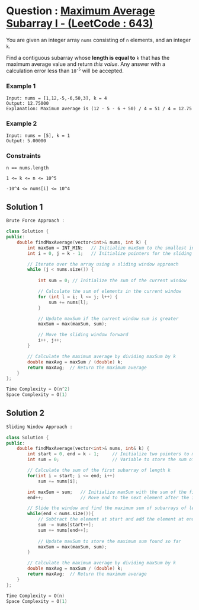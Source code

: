# Question : [Maximum Average Subarray I - (LeetCode : 643)](https://leetcode.com/problems/maximum-average-subarray-i/description/)

You are given an integer array `nums` consisting of `n` elements, and an integer `k`.

Find a contiguous subarray whose **length is equal to** `k` that has the maximum average value and return _this value_. Any answer with a calculation error less than `10`<sup>`-5`</sup> will be accepted.

### Example 1

```plaintext
Input: nums = [1,12,-5,-6,50,3], k = 4
Output: 12.75000
Explanation: Maximum average is (12 - 5 - 6 + 50) / 4 = 51 / 4 = 12.75
```

### Example 2

```plaintext
Input: nums = [5], k = 1
Output: 5.00000
```

### Constraints

`n == nums.length`

`1 <= k <= n <= 10^5`

`-10^4 <= nums[i] <= 10^4`

## Solution 1

```Cpp
Brute Force Approach : 

class Solution {
public:
    double findMaxAverage(vector<int>& nums, int k) {
        int maxSum = INT_MIN;   // Initialize maxSum to the smallest integer value
        int i = 0, j = k - 1;   // Initialize pointers for the sliding window

        // Iterate over the array using a sliding window approach
        while (j < nums.size()) {
            
            int sum = 0; // Initialize the sum of the current window

            // Calculate the sum of elements in the current window
            for (int l = i; l <= j; l++) {
                sum += nums[l];
            }

            // Update maxSum if the current window sum is greater
            maxSum = max(maxSum, sum);

            // Move the sliding window forward
            i++, j++;
        }

        // Calculate the maximum average by dividing maxSum by k
        double maxAvg = maxSum / (double) k;
        return maxAvg;  // Return the maximum average
    }
};

Time Complexity = O(n^2)
Space Complexity = O(1)
```

## Solution 2

```Cpp
Sliding Window Approach : 

class Solution {
public:
    double findMaxAverage(vector<int>& nums, int& k) {
        int start = 0, end = k - 1;     // Initialize two pointers to mark the start and end of the subarray
        int sum = 0;                    // Variable to store the sum of current subarray

        // Calculate the sum of the first subarray of length k
        for(int i = start; i <= end; i++)
            sum += nums[i];

        int maxSum = sum;   // Initialize maxSum with the sum of the first subarray
        end++;              // Move end to the next element after the initial subarray

        // Slide the window and find the maximum sum of subarrays of length k
        while(end < nums.size()){
            // Subtract the element at start and add the element at end to update the sum
            sum -= nums[start++];
            sum += nums[end++];
            
            // Update maxSum to store the maximum sum found so far
            maxSum = max(maxSum, sum);
        }

        // Calculate the maximum average by dividing maxSum by k
        double maxAvg = maxSum / (double) k;
        return maxAvg;  // Return the maximum average
    } 
};

Time Complexity = O(n)
Space Complexity = O(1)
```
